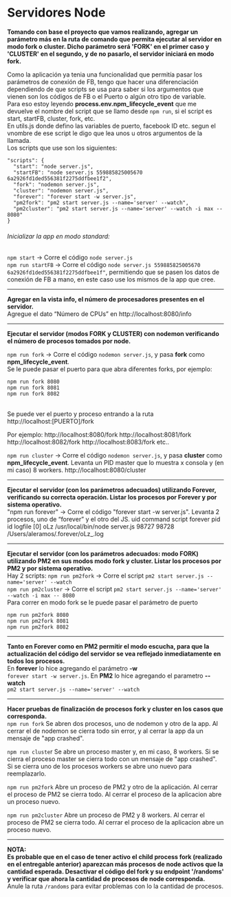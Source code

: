 # Servidores Node


**Tomando con base el proyecto que vamos realizando, agregar un parámetro más en la ruta de comando que permita ejecutar al servidor en modo fork o cluster. Dicho parámetro será 'FORK' en el primer caso y 'CLUSTER' en el segundo, y de no pasarlo, el servidor iniciará en modo fork.**<br />

Como la aplicación ya tenia una funcionalidad que permitía pasar los parámetros de conexión de FB, tengo que hacer una diferenciación dependiendo de que scripts se usa para saber si los argumentos que vienen son los códigos de FB o el Puerto o algún otro tipo de variable.<br />
Para eso estoy leyendo **process.env.npm_lifecycle_event** que me devuelve el nombre del script que se llamo desde ```npm run```, si el script es start, startFB, cluster, fork, etc.<br />
En utils.js donde defino las variables de puerto, facebook ID etc. segun el vnombre de ese script le digo que lea unos u otros argumentos de la llamada.
<br />
Los scripts que use son los siguientes:<br />
```
"scripts": {
  "start": "node server.js",
  "startFB": "node server.js 559885825005670 6a2926fd1ded556381f2275ddfbee1f2",
  "fork": "nodemon server.js",
  "cluster": "nodemon server.js",
  "forever": "forever start -w server.js",
  "pm2fork": "pm2 start server.js --name='server' --watch",
  "pm2cluster": "pm2 start server.js --name='server' --watch -i max -- 8080"
}
```

###### Inicializar la app en modo standard:<br />
```npm start``` -> Corre el código ```node server.js```<br />
```npm run startFB``` -> Corre el código ```node server.js 559885825005670 6a2926fd1ded556381f2275ddfbee1f"```, permitiendo que se pasen los datos de conexión de FB a mano, en este caso use los mismos de la app que cree.

<hr />

**Agregar en la vista info, el número de procesadores presentes en el servidor.**<br />
Agregue el dato “Número de CPUs” en http://localhost:8080/info

<hr />

**Ejecutar el servidor (modos FORK y CLUSTER) con nodemon verificando el número de procesos tomados por node.**<br />

```npm run fork``` -> Corre el código ```nodemon server.js```, y pasa **fork** como **npm_lifecycle_event**.<br />
Se le puede pasar el puerto para que abra diferentes forks, por ejemplo:

```
npm run fork 8080
npm run fork 8081
npm run fork 8082
```

<br />
Se puede ver el puerto y proceso entrando a la ruta<br />
http://localhost:[PUERTO]/fork
<br />

Por ejemplo:
http://localhost:8080/fork
http://localhost:8081/fork
http://localhost:8082/fork
http://localhost:8083/fork
etc..

```npm run cluster``` -> Corre el código ```nodemon server.js```, y pasa **cluster** como **npm_lifecycle_event**.
Levanta un PID master que lo muestra x consola y (en mi caso) 8 workers.
http://localhost:8080/cluster

<hr />

**Ejecutar el servidor (con los parámetros adecuados) utilizando Forever, verificando su correcta operación. Listar los procesos por Forever y por sistema operativo.**<br />
"npm run forever" -> Corre el código "forever start -w server.js".
Levanta 2 procesos, uno de “forever” y el otro del JS.
uid	 command		script	forever	pid	id logfile 
 [0] oLz	/usr/local/bin/node	server.js	98727	98728	/Users/aleramos/.forever/oLz_.log

 <hr />

**Ejecutar el servidor (con los parámetros adecuados: modo FORK) utilizando PM2 en sus modos modo fork y cluster. Listar los procesos por PM2 y por sistema operativo.**<br />
Hay 2 scripts:
```npm run pm2fork``` -> Corre el script ```pm2 start server.js --name='server' --watch```<br />
```npm run pm2cluster``` -> Corre el script ```pm2 start server.js --name='server' --watch -i max -- 8080```<br />
Para correr en modo fork se le puede pasar el parámetro de puerto
```
npm run pm2fork 8080
npm run pm2fork 8081
npm run pm2fork 8082
```
<hr />

**Tanto en Forever como en PM2 permitir el modo escucha, para que la actualización del código del servidor se vea reflejado inmediatamente en todos los procesos.**<br />
En **forever** lo hice agregando el parámetro **-w**<br />`forever start -w server.js`.
En **PM2** lo hice agregando el parametro **--watch**<br />`pm2 start server.js --name='server' --watch`

<hr />

**Hacer pruebas de finalización de procesos fork y cluster en los casos que corresponda.**<br />
`npm run fork`
Se abren dos procesos, uno de nodemon y otro de la app.
Al cerrar el de nodemon se cierra todo sin error, y al cerrar la app da un mensaje de "app crashed".<br />

`npm run cluste`r
Se abre un proceso master y, en mi caso, 8 workers.
Si se cierra el proceso master se cierra todo con un mensaje de "app crashed". Si se cierra uno de los procesos workers se abre uno nuevo para reemplazarlo.<br />

`npm run pm2fork`
Abre un proceso de PM2 y otro de la aplicación.
Al cerrar el proceso de PM2 se cierra todo.
Al cerrar el proceso de la aplicacion abre un proceso nuevo.<br />

`npm run pm2cluster`
Abre un proceso de PM2 y 8 workers.
Al cerrar el proceso de PM2 se cierra todo.
Al cerrar el proceso de la aplicacion abre un proceso nuevo.<br />

<hr />

**NOTA:<br />
Es probable que en el caso de tener activo el child process fork (realizado en el entregable anterior) aparezcan más procesos de node activos que la cantidad esperada. Desactivar el código del fork y su endpoint '/randoms' y verificar que ahora la cantidad de procesos de node corresponda.**<br />
Anule la ruta `/randoms` para evitar problemas con lo la cantidad de procesos.
